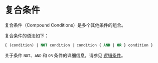 复合条件 
=========================

复合条件（Compound Conditions）是多个其他条件的组合。

复合条件的语法如下：

```sql
{ (condition) | NOT condition | condition { AND | OR } condition }
```



关于条件 `NOT`、`AND` 和 `OR` 条件的详细信息，请参见 [逻辑条件](../7.condition/5.logical-conditions.md)。
